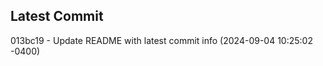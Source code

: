 
## Latest Commit
013bc19 - Update README with latest commit info (2024-09-04 10:25:02 -0400) <Yunxi-Zhou>
